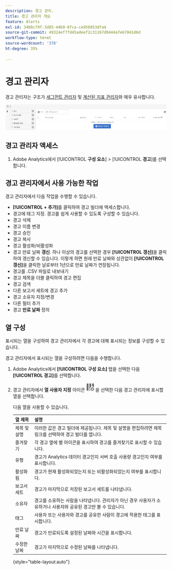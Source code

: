 ```yaml
---
description: 경고 관리.
title: 경고 관리자 개요
feature: Alerts
exl-id: 3408c79f-3d85-44b9-8fca-ce956853dfa4
source-git-commit: 49324ef7fd45adeef2c31167d0444a7e67041d6d
workflow-type: tm+mt
source-wordcount: '378'
ht-degree: 35%

---
```


# 경고 관리자

경고 관리자는 구조가 [세그먼트 관리자](https://experienceleague.adobe.com/docs/analytics/components/segmentation/segmentation-workflow/seg-manage.html?lang=ko-KR) 및 [계산된 지표 관리자](https://experienceleague.adobe.com/docs/analytics/components/calculated-metrics/calcmetric-workflow/cm-manager.html?lang=ko-KR)와 매우 유사합니다.

![](assets/alert-manager.png)

## 경고 관리자 액세스

1. Adobe Analytics에서 [!UICONTROL **구성 요소**] > [!UICONTROL **경고**]&#x200B;를 선택합니다.

## 경고 관리자에서 사용 가능한 작업

경고 관리자에서 다음 작업을 수행할 수 있습니다.

* **[!UICONTROL + 추가]**&#x200B;를 클릭하여 경고 빌더에 액세스합니다.
* 경고에 태그 지정. 경고를 쉽게 사용할 수 있도록 구성할 수 있습니다.
* 경고 삭제
* 경고 이름 변경
* 경고 승인
* 경고 복사
* 경고 활성화/비활성화
* 경고 만료 날짜 **갱신**. 하나 이상의 경고를 선택한 경우 **[!UICONTROL 갱신]**&#x200B;을 클릭하여 갱신할 수 있습니다. 이렇게 하면 원래 만료 날짜와 상관없이 **[!UICONTROL 갱신]**&#x200B;을 클릭한 날로부터 1년으로 만료 날짜가 연장됩니다.
* 경고를 .CSV 파일로 내보내기
* 경고 제목을 더블 클릭하여 경고 편집
* 경고 검색
* 다른 보고서 세트에 경고 추가
* 경고 소유자 지정/변경
* 다른 필터 추가
* 경고 **만료 날짜** 정의

## 열 구성

표시되는 열을 구성하여 경고 관리자에서 각 경고에 대해 표시되는 정보를 구성할 수 있습니다.

경고 관리자에서 표시되는 열을 구성하려면 다음을 수행합니다.

1. Adobe Analytics에서 **[!UICONTROL 구성 요소]** 탭을 선택한 다음 **[!UICONTROL 경고]**&#x200B;를 선택합니다.

1. 경고 관리자에서 **열 사용자 지정** 아이콘 ![열 사용자 지정](assets/customize-columns-icon.png)을 선택한 다음 경고 관리자에 표시할 열을 선택합니다.

   다음 열을 사용할 수 있습니다.

   | 열 제목 | 설명 |
   |---|---|
   | 제목 및 설명 | 이러한 값은 경고 빌더에 제공됩니다. 제목 및 설명을 편집하려면 제목 링크를 선택하여 경고 빌더를 엽니다. |
   | 즐겨찾기 | 각 경고 옆에 별 아이콘을 표시하여 경고를 즐겨찾기로 표시할 수 있습니다. <!-- For more information, see [Mark calculated metrics as favorites](/help/components/c-calcmetrics/c-workflow/cm-workflow/cm-favorite.md). --> |
   | 유형 | 경고가 Analytics 데이터 경고인지 서버 호출 사용량 경고인지 여부를 표시합니다. |
   | 활성화됨 | 경고가 현재 활성화되었는지 또는 비활성화되었는지 여부를 표시합니다. |
   | 보고서 세트 | 경고가 마지막으로 저장된 보고서 세트를 나타냅니다. |
   | 소유자 | 경고를 소유하는 사람을 나타냅니다. 관리자가 아닌 경우 사용자가 소유하거나 사용자와 공유된 경고만 볼 수 있습니다. |
   | 태그 | 사용자 또는 사용자와 경고를 공유한 사람이 경고에 적용한 태그를 표시합니다. |
   | 만료 날짜 | 경고가 만료되도록 설정된 날짜와 시간을 표시합니다. |
   | 수정한 날짜 | 경고가 마지막으로 수정된 날짜를 나타냅니다. |

   {style="table-layout:auto"}

   <!-- When "Last used" column is added, add this information as the description: Shows the date when the alert was last used. <p>This information can help you determine whether a component is valuable to users in your organization, where it is used, and if it needs to be deleted or modified.</p><p>Consider the following when viewing this column:</p><ul><li>This information does not include usage from the API, Report Builder, or Data Warehouse.</li><li>For some components, this column might not contain data if the component was last used prior to September 2023.</li></ul> -->


